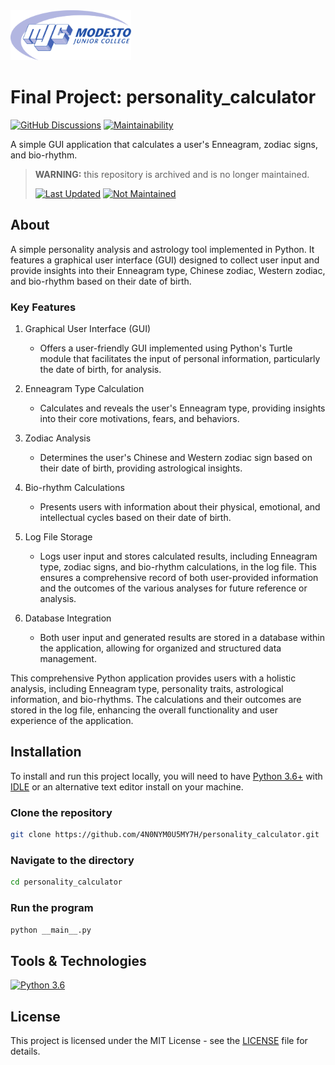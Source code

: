 <picture>
  <source
    srcset=".github/mjc_logo_reverse.svg"
    media="(prefers-color-scheme: dark)"
  />
  <source
    srcset=".github/mjc_logo.svg"
    media="(prefers-color-scheme: light), (prefers-color-scheme: no-preference)"
  />
  <img src=".github/mjc_logo.svg" alt="Modesto Junior College logo." height="80px" />
</picture>

# Final Project: personality_calculator
[![GitHub Discussions](https://img.shields.io/badge/Learn_More-informational?logo=github&style=for-the-badge)](https://github.com/4N0NYM0U5MY7H/undergraduate/discussions/1)
[![Maintainability](https://api.codeclimate.com/v1/badges/983d856ebcfda6c354d2/maintainability)](https://codeclimate.com/github/4N0NYM0U5MY7H/personality_calculator/maintainability)

A simple GUI application that calculates a user's Enneagram, zodiac signs, and bio-rhythm.
> **WARNING:** this repository is archived and is no longer maintained.
> 
> [![Last Updated](https://img.shields.io/badge/December_2017-critical?label=Last%20Updated)](#)
> [![Not Maintained](https://img.shields.io/badge/Not_Maintained-critical?label=Status)](#)

## About
A simple personality analysis and astrology tool implemented in Python. It features a graphical user interface (GUI) designed to collect user input and provide insights into their Enneagram type, Chinese zodiac, Western zodiac, and bio-rhythm based on their date of birth.

### Key Features
1. Graphical User Interface (GUI)
   * Offers a user-friendly GUI implemented using Python's Turtle module that facilitates the input of personal information, particularly the date of birth, for analysis.

2. Enneagram Type Calculation
   * Calculates and reveals the user's Enneagram type, providing insights into their core motivations, fears, and behaviors.

3. Zodiac Analysis
   * Determines the user's Chinese and Western zodiac sign based on their date of birth, providing astrological insights.

4. Bio-rhythm Calculations
   * Presents users with information about their physical, emotional, and intellectual cycles based on their date of birth.

5. Log File Storage
   * Logs user input and stores calculated results, including Enneagram type, zodiac signs, and bio-rhythm calculations, in the log file. This ensures a comprehensive record of both user-provided information and the outcomes of the various analyses for future reference or analysis.

6. Database Integration
   * Both user input and generated results are stored in a database within the application, allowing for organized and structured data management.

This comprehensive Python application provides users with a holistic analysis, including Enneagram type, personality traits, astrological information, and bio-rhythms. The calculations and their outcomes are stored in the log file, enhancing the overall functionality and user experience of the application.

## Installation
To install and run this project locally, you will need to have [Python 3.6+](https://www.python.org/) with [IDLE](https://docs.python.org/3/library/idle.html) or an alternative text editor install on your machine.
### Clone the repository
```bash
git clone https://github.com/4N0NYM0U5MY7H/personality_calculator.git
```
### Navigate to the directory
```bash
cd personality_calculator
```
### Run the program
```bash
python __main__.py
```

## Tools & Technologies
[![Python 3.6](https://img.shields.io/badge/Python-3.6-3776AB?logo=python&labelColor=141414&style=flat-square)](https://www.python.org/)

## License
This project is licensed under the MIT License - see the [LICENSE](LICENSE) file for details.
